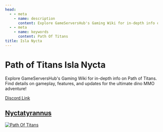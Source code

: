```yaml
---
head:
  - - meta
    - name: description
      content: Explore GameServersHub's Gaming Wiki for in-depth info on Path of Titans. Find details on gameplay, features, and updates for the ultimate dino MMO adventure! 
  - - meta
    - name: keywords
      content: Path Of Titans
title: Isla Nycta
---
```


# Path of Titans Isla Nycta

Explore GameServersHub's Gaming Wiki for in-depth info on Path of Titans. Find details on gameplay, features, and updates for the ultimate dino MMO adventure! 

[Discord Link](#)

## [Nyctatyrannus](./Path-of-Titans-Nyctatyrannus)
[![Path Of Titans](https://web-cdn.alderongames.com/files/695/conversions/IslaNyctaModBanner_v5-icon.jpg "Nyctatyrannus")](./Path-of-Titans-Nyctatyrannus)

